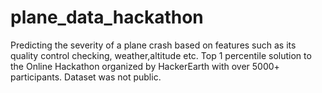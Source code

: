 # plane_data_hackathon
Predicting the severity of a plane crash based on features such as its quality control checking, weather,altitude etc.
Top 1 percentile solution to the Online Hackathon organized by HackerEarth with over 5000+ participants.
Dataset was not public.
